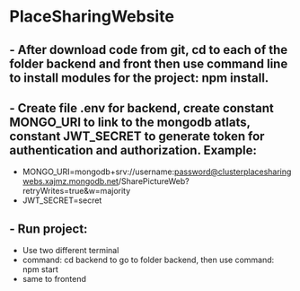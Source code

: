 ﻿# PlaceSharingWebsite
## - After download code from git, cd to each of the folder backend and front then use command line to install modules for the project: npm install.
## - Create file .env for backend, create constant MONGO_URI to link to the mongodb atlats, constant JWT_SECRET to generate token for authentication and authorization. Example:
+ MONGO_URI=mongodb+srv://username:password@clusterplacesharingwebs.xajmz.mongodb.net/SharePictureWeb?retryWrites=true&w=majority
+ JWT_SECRET=secret
## - Run project: 
+ Use two different terminal
+ command: cd backend to go to folder backend, then use command: npm start
+ same to frontend
